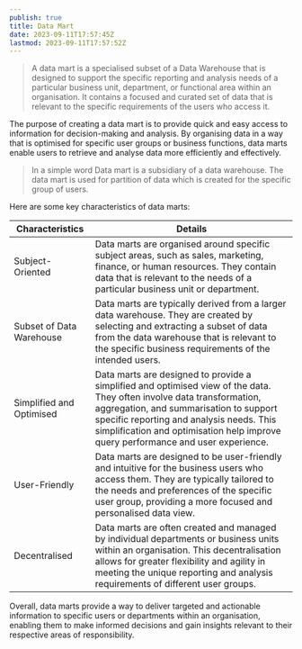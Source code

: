 ```yaml
---
publish: true
title: Data Mart
date: 2023-09-11T17:57:45Z
lastmod: 2023-09-11T17:57:52Z
---
```


> A data mart is a specialised subset of a Data Warehouse that is designed to support the specific reporting and analysis needs of a particular business unit, department, or functional area within an organisation. It contains a focused and curated set of data that is relevant to the specific requirements of the users who access it.

The purpose of creating a data mart is to provide quick and easy access to information for decision-making and analysis. By organising data in a way that is optimised for specific user groups or business functions, data marts enable users to retrieve and analyse data more efficiently and effectively.

> In a simple word Data mart is a subsidiary of a data warehouse. The data mart is used for partition of data which is created for the specific group of users.

Here are some key characteristics of data marts:

|Characteristics|Details|
| --------------------------| ---------------------------------------------------------------------------------------------------------------------------------------------------------------------------------------------------------------------------------------------------------------------------------------------------|
|Subject-Oriented|Data marts are organised around specific subject areas, such as sales, marketing, finance, or human resources. They contain data that is relevant to the needs of a particular business unit or department.|
|Subset of Data Warehouse|Data marts are typically derived from a larger data warehouse. They are created by selecting and extracting a subset of data from the data warehouse that is relevant to the specific business requirements of the intended users.|
|Simplified and Optimised|Data marts are designed to provide a simplified and optimised view of the data. They often involve data transformation, aggregation, and summarisation to support specific reporting and analysis needs. This simplification and optimisation help improve query performance and user experience.|
|User-Friendly|Data marts are designed to be user-friendly and intuitive for the business users who access them. They are typically tailored to the needs and preferences of the specific user group, providing a more focused and personalised data view.|
|Decentralised|Data marts are often created and managed by individual departments or business units within an organisation. This decentralisation allows for greater flexibility and agility in meeting the unique reporting and analysis requirements of different user groups.|

Overall, data marts provide a way to deliver targeted and actionable information to specific users or departments within an organisation, enabling them to make informed decisions and gain insights relevant to their respective areas of responsibility.
